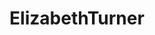 ---
title: ElizabethTurner
crosslinks:
- livven
- titlegore
- Hot100
- TessaFowler
- IShouldBuyABoat
- peachfuzz
---